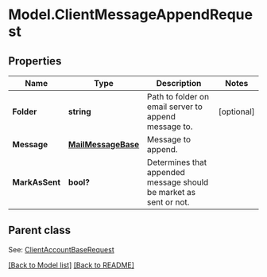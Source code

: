 # Model.ClientMessageAppendRequest
## Properties
Name | Type | Description | Notes
------------ | ------------- | ------------- | -------------
**Folder** | **string** | Path to folder on email server to append message to.              | [optional] 
**Message** | [**MailMessageBase**](MailMessageBase.md) | Message to append.              | 
**MarkAsSent** | **bool?** | Determines that appended message should be market as sent or not.              | 

## Parent class

See: [ClientAccountBaseRequest](ClientAccountBaseRequest.md)

[[Back to Model list]](Models.doc) [[Back to README]](README.md)


